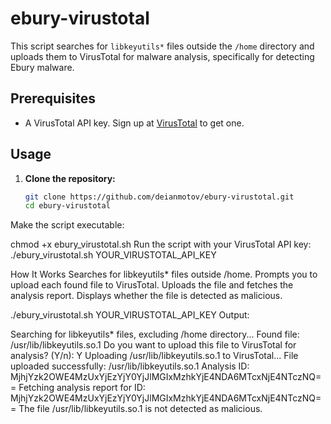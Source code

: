 # ebury-virustotal
This script searches for `libkeyutils*` files outside the `/home` directory and uploads them to VirusTotal for malware analysis, specifically for detecting Ebury malware.

## Prerequisites

- A VirusTotal API key. Sign up at [VirusTotal](https://www.virustotal.com/gui/join-us) to get one.

## Usage

1. **Clone the repository:**

   ```bash
   git clone https://github.com/deianmotov/ebury-virustotal.git
   cd ebury-virustotal
Make the script executable:

chmod +x ebury_virustotal.sh
Run the script with your VirusTotal API key:
./ebury_virustotal.sh YOUR_VIRUSTOTAL_API_KEY

How It Works
Searches for libkeyutils* files outside /home.
Prompts you to upload each found file to VirusTotal.
Uploads the file and fetches the analysis report.
Displays whether the file is detected as malicious.


./ebury_virustotal.sh YOUR_VIRUSTOTAL_API_KEY
Output:

Searching for libkeyutils* files, excluding /home directory...
Found file: /usr/lib/libkeyutils.so.1
Do you want to upload this file to VirusTotal for analysis? (Y/n): Y
Uploading /usr/lib/libkeyutils.so.1 to VirusTotal...
File uploaded successfully: /usr/lib/libkeyutils.so.1
Analysis ID: MjhjYzk2OWE4MzUxYjEzYjY0YjJlMGIxMzhkYjE4NDA6MTcxNjE4NTczNQ==
Fetching analysis report for ID: MjhjYzk2OWE4MzUxYjEzYjY0YjJlMGIxMzhkYjE4NDA6MTcxNjE4NTczNQ==
The file /usr/lib/libkeyutils.so.1 is not detected as malicious.

